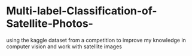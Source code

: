 # Multi-label-Classification-of-Satellite-Photos-
using the kaggle dataset from a competition to improve my knowledge in computer vision and work with satellite images
